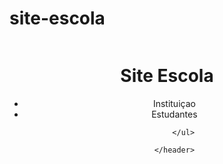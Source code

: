 # site-escola
</head>

<body>
    <header class="cabecalho">
        <img class="cabecalho-imagem" src="" alt="">
        <h1>Site Escola</h1>
        <ul>
            <li>Instituiçao</li>
            <li>Estudantes</li>

        </ul>

    </header>
</body>

</html>
